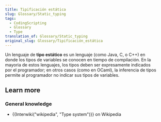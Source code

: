 ```yaml
---
title: Tipificación estática
slug: Glossary/Static_typing
tags:
  - CodingScripting
  - Glossary
  - Type
translation_of: Glossary/Static_typing
original_slug: Glossary/Tipificación_estática
---
```

Un lenguaje de **tipo estático** es un lenguaje (como Java, C, o C++) en donde los tipos de variables se conocen en tiempo de compilación. En la mayoria de estos lenguajes, los tipos deben ser expresamente indicados por el programador; en otros casos (como en OCaml), la inferencia de tipos permite al programador no indicar sus tipos de variables.

## Learn more

### General knowledge

- {{Interwiki("wikipedia", "Type system")}} on Wikipedia
